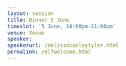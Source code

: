 ```yaml
---
layout: session
title: Dinner 5 June
timeslot: '5 June, 18:00pm-21:00pm'
venue: Venue
speaker:
speakerurl: /melissaconleytyler.html
permalink: /elfwelcome.html
---
```



